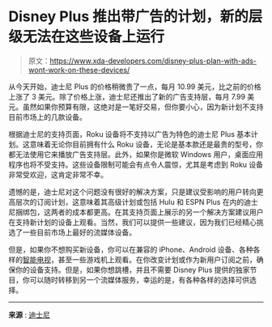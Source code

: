 # Disney Plus 推出带广告的计划，新的层级无法在这些设备上运行

> 原文：<https://www.xda-developers.com/disney-plus-plan-with-ads-wont-work-on-these-devices/>

从今天开始，迪士尼 Plus 的价格稍微贵了一点，每月 10.99 美元，比之前的价格上涨了 3 美元。除了价格上涨，迪士尼还推出了新的广告支持层，每月 7.99 美元。虽然如果你预算有限，这绝对是一笔好交易，但你要小心，因为新计划不支持目前市场上的几款设备。

根据迪士尼的支持页面，Roku 设备将不支持以广告为特色的迪士尼 Plus 基本计划。这意味着无论你目前拥有什么 Roku 设备，无论是基本款还是最贵的型号，你都无法使用它来播放广告支持层。此外，如果你是微软 Windows 用户，桌面应用程序也将不受支持。这些设备限制可能会有点令人震惊，尤其是考虑到 Roku 设备非常受欢迎，这肯定非常不幸。

遗憾的是，迪士尼对这个问题没有很好的解决方案，只是建议受影响的用户转向更高层次的订阅计划，这意味着其高级计划或包括 Hulu 和 ESPN Plus 在内的迪士尼捆绑包，这两者的成本都更高。在其支持页面上展示的另一个解决方案建议用户在支持新计划的设备上观看。当然，我们可以提供一些建议，因为我们已经精心挑选了一些目前市场上最好的流媒体设备。

但是，如果你不想购买新设备，你可以在兼容的 iPhone、Android 设备、各种各样的[智能电视](https://www.xda-developers.com/best-tv/)，甚至一些游戏机上观看。在你改变计划或作为新用户订阅之前，确保你的设备支持。但是，如果你想跳槽，并且不需要 Disney Plus 提供的独家节目，你可以随时转移到另一个流媒体服务，幸运的是，有各种各样的选择可供选择。

* * *

**来源** : [迪士尼](https://help.disneyplus.com/csp?id=csp_article_content&article=ad-blocked-devices)